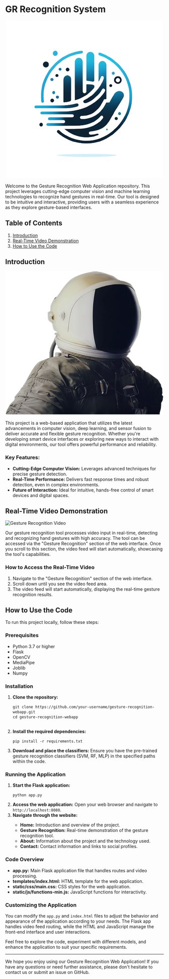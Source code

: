 # GR Recognition System 

<div style="text-align: center;">
  <img src="static/images/logo1.png" alt="Global Logo">
</div>

  <p>Welcome to the Gesture Recognition Web Application repository. This project leverages cutting-edge computer vision and machine learning technologies to recognize hand gestures in real-time. Our tool is designed to be intuitive and interactive, providing users with a seamless experience as they explore gesture-based interfaces.</p>

  <h2>Table of Contents</h2>
  <ol>
    <li><a href="#introduction">Introduction</a></li>
    <li><a href="#real-time-video-demonstration">Real-Time Video Demonstration</a></li>
    <li><a href="#how-to-use-the-code">How to Use the Code</a></li>
  </ol>

  <h2 id="introduction">Introduction</h2>

  <img src="static/images/introduction-visual.png" alt="Gesture Recognition">

  <p>This project is a web-based application that utilizes the latest advancements in computer vision, deep learning, and sensor fusion to deliver accurate and flexible gesture recognition. Whether you're developing smart device interfaces or exploring new ways to interact with digital environments, our tool offers powerful performance and reliability.</p>

  <h3>Key Features:</h3>
  <ul>
    <li><strong>Cutting-Edge Computer Vision:</strong> Leverages advanced techniques for precise gesture detection.</li>
    <li><strong>Real-Time Performance:</strong> Delivers fast response times and robust detection, even in complex environments.</li>
    <li><strong>Future of Interaction:</strong> Ideal for intuitive, hands-free control of smart devices and digital spaces.</li>
  </ul>

  <h2 id="real-time-video-demonstration">Real-Time Video Demonstration</h2>

  <img src="static/images/rec_vid.mov" alt="Gesture Recognition Video">

  <p>Our gesture recognition tool processes video input in real-time, detecting and recognizing hand gestures with high accuracy. The tool can be accessed via the "Gesture Recognition" section of the web interface. Once you scroll to this section, the video feed will start automatically, showcasing the tool's capabilities.</p>

  <h3>How to Access the Real-Time Video</h3>
  <ol>
    <li>Navigate to the "Gesture Recognition" section of the web interface.</li>
    <li>Scroll down until you see the video feed area.</li>
    <li>The video feed will start automatically, displaying the real-time gesture recognition results.</li>
  </ol>

  <h2 id="how-to-use-the-code">How to Use the Code</h2>

  <p>To run this project locally, follow these steps:</p>

  <h3>Prerequisites</h3>
  <ul>
    <li>Python 3.7 or higher</li>
    <li>Flask</li>
    <li>OpenCV</li>
    <li>MediaPipe</li>
    <li>Joblib</li>
    <li>Numpy</li>
  </ul>

  <h3>Installation</h3>
  <ol>
    <li><strong>Clone the repository:</strong></li>
    <pre><code>git clone https://github.com/your-username/gesture-recognition-webapp.git
cd gesture-recognition-webapp
    </code></pre>
    <li><strong>Install the required dependencies:</strong></li>
    <pre><code>pip install -r requirements.txt</code></pre>
    <li><strong>Download and place the classifiers:</strong> Ensure you have the pre-trained gesture recognition classifiers (SVM, RF, MLP) in the specified paths within the code.</li>
  </ol>

  <h3>Running the Application</h3>
  <ol>
    <li><strong>Start the Flask application:</strong></li>
    <pre><code>python app.py</code></pre>
    <li><strong>Access the web application:</strong> Open your web browser and navigate to <code>http://localhost:8080</code>.</li>
    <li><strong>Navigate through the website:</strong></li>
    <ul>
      <li><strong>Home:</strong> Introduction and overview of the project.</li>
      <li><strong>Gesture Recognition:</strong> Real-time demonstration of the gesture recognition tool.</li>
      <li><strong>About:</strong> Information about the project and the technology used.</li>
      <li><strong>Contact:</strong> Contact information and links to social profiles.</li>
    </ul>
  </ol>

  <h3>Code Overview</h3>
  <ul>
    <li><strong>app.py:</strong> Main Flask application file that handles routes and video processing.</li>
    <li><strong>templates/index.html:</strong> HTML template for the web application.</li>
    <li><strong>static/css/main.css:</strong> CSS styles for the web application.</li>
    <li><strong>static/js/functions-min.js:</strong> JavaScript functions for interactivity.</li>
  </ul>

  <h3>Customizing the Application</h3>
  <p>You can modify the <code>app.py</code> and <code>index.html</code> files to adjust the behavior and appearance of the application according to your needs. The Flask app handles video feed routing, while the HTML and JavaScript manage the front-end interface and user interactions.</p>

  <p>Feel free to explore the code, experiment with different models, and enhance the application to suit your specific requirements.</p>

  <hr>

  <p>We hope you enjoy using our Gesture Recognition Web Application! If you have any questions or need further assistance, please don't hesitate to contact us or submit an issue on GitHub.</p>

